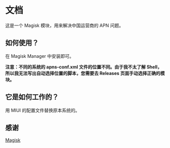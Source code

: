 # 文档
这是一个 Magisk 模块，用来解决中国运营商的 APN 问题。
## 如何使用？
在 Magisk Manager 中安装即可。

**注意：不同的系统的 apns-conf.xml 文件的位置不同。由于我不太了解 Shell，所以我无法写出自动选择位置的脚本，您需要去 Releases 页面手动选择正确的模块。**
## 它是如何工作的？
用 MIUI 的配置文件替换原本系统的。
## 感谢
[Magisk](https://github.com/topjohnwu/Magisk)